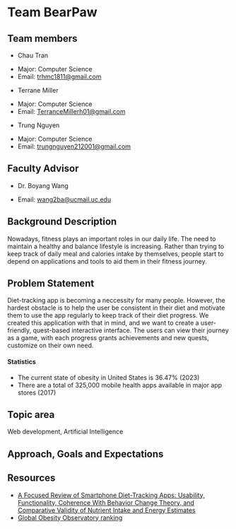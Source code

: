 # Team BearPaw
## Team members
* Chau Tran
- Major: Computer Science
- Email: trhmc1811@gmail.com
* Terrane Miller
- Major: Computer Science
- Email: TerranceMillerh01@gmail.com
* Trung Nguyen
- Major: Computer Science
- Email: trungnguyen212001@gmail.com
## Faculty Advisor
* Dr. Boyang Wang
- Email: wang2ba@ucmail.uc.edu
## Background Description
Nowadays, fitness plays an important roles in our daily life. The need to maintain a healthy and balance lifestyle is increasing. Rather than trying to keep track of daily meal and calories intake by themselves, people start to depend on applications and tools to aid them in their fitness journey.
## Problem Statement
Diet-tracking app is becoming a neccessity for many people. However, the hardest obstacle is to help the user be consistent in their diet and motivate them to use the app regularly to keep track of their diet progress. We created this application with that in mind, and we want to create a user-friendly, quest-based interactive interface. The users can view their journey as a game, with each progress grants achievements and new quests, customize on their own need.
#### Statistics
- The current state of obesity in United States is 36.47% (2023)
- There are a total of 325,000 mobile health apps available in major app stores (2017)

## Topic area
Web development, Artificial Intelligence

## Approach, Goals and Expectations

## Resources
* [A Focused Review of Smartphone Diet-Tracking Apps: Usability, Functionality, Coherence With Behavior Change Theory, and Comparative Validity of Nutrient Intake and Energy Estimates](https://www.ncbi.nlm.nih.gov/pmc/articles/PMC6543803/)
* [Global Obesity Observatory ranking](https://data.worldobesity.org/rankings/)